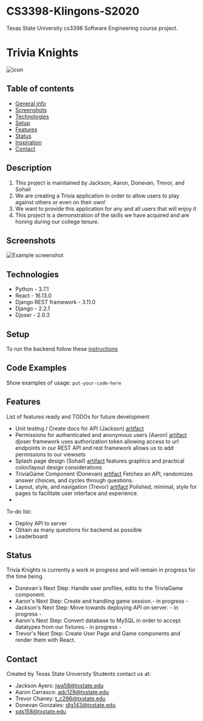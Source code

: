 # CS3398-Klingons-S2020
Texas State University cs3398 Software Engineering course project.

# Trivia Knights
[comment]: <> (Here goes your awesome project description!)
![icon](https://i.imgur.com/Z4GvIx6.png)


## Table of contents
* [General info](#general-info)
* [Screenshots](#screenshots)
* [Technologies](#technologies)
* [Setup](#setup)
* [Features](#features)
* [Status](#status)
* [Inspiration](#inspiration)
* [Contact](#contact)

## Description
1. This project is maintained by Jackson, Aaron, Donevan, Trevor, and Sohail
2. We are creating a Trivia application in order to allow users to play against others or even on their own!
3. We want to provide this application for any and all users that will enjoy it
4. This project is a demonstration of the skills we have acquired and are honing during our college tenure.

## Screenshots
![Example screenshot](https://i.imgur.com/HSziwxS.png)

## Technologies
* Python - 3.7.1
* React - 16.13.0
* Django REST framework - 3.11.0
* Django - 2.2.1
* Djoser - 2.0.3

## Setup
To run the backend follow these [instructions](https://github.com/CS3398-HOUNDS/CS3398-Klingons-S2020/tree/master/backend)

## Code Examples
Show examples of usage:
`put-your-code-here`

## Features
List of features ready and TODOs for future development
* Unit testing / Create docs for API (Jackson) [artifact](https://github.com/CS3398-HOUNDS/CS3398-Klingons-S2020/commit/7b4d2e4fe0c6a3a0fed78617ace7313a5cd8ebac) 
* Permissions for authenticated and anonymous users (Aaron)  [artifact](https://github.com/CS3398-HOUNDS/CS3398-Klingons-S2020/commit/1cf92a729f9a7350ddb423abf7de641d5da90ad2) djoser framework uses authorization token allowing access to url endpoints in our REST API and rest framework allows us to add permissions to our viewsets 
* Splash page design (Sohail) [artifact](https://github.com/CS3398-HOUNDS/CS3398-Klingons-S2020/commit/a95cdf285ed762110f70a661eacd7a88a72c6256) features graphics and practical color/layout design considerations
* TriviaGame Component (Donevan) [artifact](https://github.com/CS3398-HOUNDS/CS3398-Klingons-S2020/commit/39f05cda8cd7a55fcf61a063af5a1fd0a0f81566#diff-516ceb2db23f3b682db416eeaed06d85react) Fetches an API, randomizes answer choices, and cycles through questions. 
* Layout, style, and navigation (Trevor) [artifact](https://github.com/CS3398-HOUNDS/CS3398-Klingons-S2020/commit/15f72fba7d4296d8556c1f7de7d15e75bcfbbb3e) Polished, minimal, style for pages to facilitate user interface and experience.
* 

To-do list:
* Deploy API to server
* Obtain as many questions for backend as possible
* Leaderboard

## Status
[comment]: <> (Project is: _in progress_, _finished_, _no longer continue_ and why?)
Trivia Knights is currently a work in progress and will remain in progress for the time being.
  * Donevan's Next Step: Handle user profiles, edits to the TriviaGame component. 
  * Aaron's Next Step: Create and handling game session.- in progress -
  * Jackson's Next Step: Move towards deploying API on server. - in progress -
  * Aaron's Next Step: Convert database to MySQL in order to accept datatypes from our fixtures.- in progress -
  * Trevor's Next Step: Create User Page and Game components and render them with React.

## Contact
Created by Texas State University Students contact us at:
* Jackson Ayers: jwa58@txstate.edu
* Aaron Carrasco: adc129@txstate.edu
* Trevor Chaney: t_c296@txstate.edu
* Donevan Gonzales: dlg143@txstate.edu
* sds158@txstate.edu
